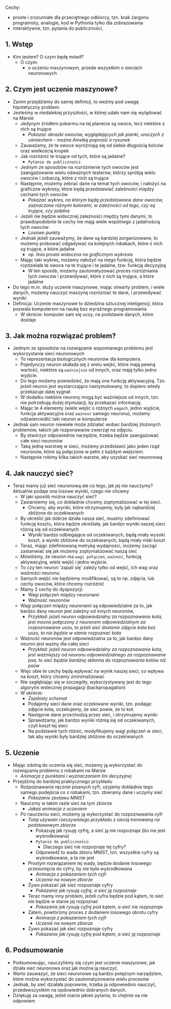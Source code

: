 
Cechy:
- proste i zrozumiałe dla przeciętnego odbiorcy, tzn. brak żargonu programisty, analogie, kod w Pythonia tylko dla zobrazowania
- interaktywne, tzn. pytania do publiczności, 


## 1. Wstęp
- Kim jestem? O czym będę mówił?
  - O czym:
    - o uczeniu maszynowym, przede wszystkim o sieciach neuronowych

## 2. Czym jest uczenie maszynowe?
- Zanim przejdziemy do samej definicji, to weźmy pod uwagę hipotetyczny problem:
- Jesteśmy w niedalekiej przyszłości, w której udało nam się wylądować na Marsie
  - Jedynym źródłem pokarmu na tej planecie są owoce, lecz niektóre z nich są trujące
    - *Pokazać obrazki owoców, wyglądających jak pianki, uroczych z uśmiechem - można Amelkę poprosić o rysunek*
  - Zauważamy, że te owoce wyróżniają się od siebie długością kolców oraz wielkością kropek
  - Jak rozróżnić te trujące od tych, które są jadalne?
    - `Pytanie do publiczności`
  - Jednym ze sposobów na rozróżnienie tych owoców jest zaangażowanie wielu odważnych testerów, którzy spróbją wielu owoców i zobaczą, które z nich są trujące
  - Następnie, możemy zebrać dane na temat tych owoców, i nałożyć na graficzne wykresy, które będą przedstawiać zależności między cechami tych owoców
    - *Pokazać wykres, na którym będą przedstawione dane owoców, zaznaczone różnymi kolorami, w zależności od tego, czy są trujące, czy jadalne*
  - Jeżeli nie będzie widocznej zależności między tymi danymi, to prawdopodobnie te cechy nie mają wiele wspólnego z jadalnością tych owoców
    - *Losowe punkty*
  - Jednak jeżeli zauważymy, że dane są bardziej zorganizowane, to możemy próbować odgadywać na kolejnych robakach, które z nich są trujące, a które jadalne
    - *np. linia prosta widoczna na graficznym wykresie*
  - Mając taki wykres, możemy nałożyć na niego funkcję, która będzie rozdzielała te owoce na te trujące i te jadalne, tzw. funkcję decyzyjną
    - W ten sposób, możemy zautomatyzować proces rozróżniania tych owoców i przewidywać, które z nich są trujące, a które jadalne
- Do tego m.in. służy uczenie maszynowe, mając otwarty problem, i wiele danych, możemy nauczyć maszynę rozróżniać te dane, i przewidywać wyniki
- Definicja: Uczenie maszynowe to dziedzina sztucznej inteligencji, która pozwala komputerom na naukę bez wyraźnego programowania
  - W skrócie: komputer sam się uczy, na podstawie danych, które dostaje

## 3. Jak można rozwiązać problem?
- Jednym ze sposobów na rozwiązanie wspomianego problemu jest wykorzystanie sieci neuronowych
  - To reprezentacja biologicznych neuronów dla komputera.
  - Pojedynczy neuron skałada się z wielu wejść, które mają pewną wartość, niektóre są `ważniejsze` od innych, oraz mają tylko jedno wyjście.
  - Do tego możemy powiedzieć, że mają one funkcję aktywacyjną. Tzn. jeżeli neuron jest wystarczająco nastymulowany, to dopiero wtedy przekazuje dalej sygnał.
  - W dodatku niektóre neurony mogą być ważniejsze od innych, tzn. nie potrzebują dużej stymulacji, by przekazać informację.
  - Mając te 4 elementy (wiele wejść o różnych `wagach`, jedno wyjście, funkcja aktywacyjna oraz `ważność` samego neuronu), możemy odzwierciedlić taki neuron w komputerze
- Jednak sam neuron niewiele może zdziałać wobec bardziej złożonych problemów, takich jak rozponawanie zwierząt na zdjęciu.
  - By stworzyć odpowiednie narzędzie, trzeba będzie zaangażować całe sieci neuronów
  - Taką jedną warstwę w sieci, możemy przedstawić jako jeden rząd neuronów, które są połączone w pełni z każdym wejściem.
  - Następnie robimy kilka takich warstw, aby uzyskać sieć neuronową

## 4. Jak nauczyć sieć?
- Teraz mamy już sieć neuronową ale co tego, jak jej nie nauczymy? Aktualnie podaje ona losowe wyniki, czego nie chcemy
  - W jaki sposób można nauczyć sieć?
  - Zastanówmy się, co dokładnie chcemy zoptymalizować w tej sieci. 
    - Chcemy, aby wyniki, które otrzymujemy, były jak najbardziej zbliżone do oczekiwanych
  - By określić jak dobrze działa nasza sieć, musimy zdefiniować funkcję kosztu, która będzie określała, jak bardzo wyniki naszej sieci różnią się od oczekiwanych
    - Wyniki bardzo odbiegające od oczekiwanych, będą miały wysoki koszt, a wyniki zbliżone do oczekiwanych, będą miały niski koszt
  - Teraz, mając zdefiniowaną metrykę wydajności, możemy zacząć zastanwiać się jak możemy zoptymalizować naszą sieć
  - Mówiliśmy, że neuron ma `wagi połączeń`, `ważność`, funkcję aktywacyjną, wiele wejść i jedno wyjście.
  - To czy ten neuron 'zapali się' zależy tylko od wejść, ich wag oraz ważności neuronu.
  - Samych wejść nie będziemy modifikować, są to np. zdjęcia, lub cechy owoców, które chcemy rozróżnić
  - Mamy 2 cechy do dyspozycji:
    - Wagi połączeń między neuronami
    - Ważność neuronów
  - Wagi połączeń między neuronami są odpowiedzialne za to, jak bardzo dany neuron jest zależny od innych neuronów, 
    - *Przykład: jeżeli neuron odpowiedzialny za rozpoznawanie kota, jest mocno połączony z neuronem odpowiedzialnym za rozpoznawanie uszu, to jeżeli sieć dostanie zdjęcie kota bez uszu, to nie będzie w stanie rozpoznać kota*
  - Ważność neuronów jest odpowiedzialna za to, jak bardzo dany neuron jest ważny dla całej sieci
    - *Przykład: jeżeli neuron odpowiedzialny za rozpoznawanie kota, jest ważniejszy od neuronu odpowiedzialnego za rozpoznawanie psa, to sieć będzie bardziej skłonna do rozpoznawania kotów niż psów*
  - Więc obie te cechy będą wpływać na wynik naszej sieci, co wpływa na koszt, który chcemy zminimalizować
  - Nie zagłębiając się w szczegóły, wykorzystywany jest do tego algorytm wstecznej propagacji (backpropagation)
  - W skrócie: 
      - *Zajebisty schemat*
    - Podajemy sieci dane oraz oczekiwane wyniki, tzn. podając zdjęcie kota, oczekujemy, że sieć powie, że to kot.
    - Następnie dane przechodzą przez sieć, i otrzymujemy wyniki
    - Sprawdzamy, jak bardzo wyniki różnią się od oczekiwanych, czyli koszt tej sieci
    - Na podstawie tych różnic, modyfikujemy wagi połączeń w sieci, tak aby wyniki były bardziej zbliżone do oczekiwanych

## 5. Uczenie
- Mając zdolną do uczenia się sieć, możemy ją wykorzystać do rozwiązania problemu z robakami na Marsie
  - *Animacja z punktami i wyznaczaniem lini decyzyjnej*
- Przejdźmy do bardziej praktycznego przykładu
  - Rozpoznawanie ręcznie pisanych cyfr, użyjemy dokładnie tego samego podejścia co z robakami, tzn. zbieramy dane i uczymy sieć
    - *Pokazanie zestawu MNIST*
  - Nauczmy w takim razie sieć na tym zbiorze
    - *Jakaś animacja z uczeniem*
  - Po nauczeniu sieci, możemy ją wykorzystać do rozpoznawania cyfr
    - *Tutaj używam rzeczywistego przykładu z siecią trenowaną na podstawowym zbiorze*
      - Pokazuję jak rysuję cyfrę, a sieć ją nie rozpoznaje (bo nie jest wyśrodkowana)
      - `Pytanie do publiczności`: 
        - Dlaczego sieć nie rozpoznaje tej cyfry?
      - Odpowiedź to wada zbioru MNIST, tzn. wszystkie cyfry są wyśrodkowane, a ta nie jest
    - Prostym rozwiązaniem tej wady, będzie dodanie losowego przesunięcia do cyfry, by nie była wyśrodkowana
      - *Animacja z pokazaniem tych cyfr*
      - *Uczenie na nowym zbiorze*
    - Żywo pokazać jak sieć rozpoznaje cyfry
      - *Pokazanie jak rysuję cyfrę, a sieć ją rozpoznaje*
    - Teraz mamy inny problem, jeżeli cyfra będzie pod kątem, to sieć nie będzie w stanie jej rozpoznać
      - *Pokazanie jak rysuję cyfrę pod kątem, a sieć nie rozpoznaje*
    - Zatem, powtórzmy proces z dodaniem losowego obrotu cyfry
      - *Animacja z pokazaniem tych cyfr*
      - *Uczenie na nowym zbiorze*
    - Żywo pokazać jak sieć rozpoznaje cyfry
      - *Pokazanie jak rysuję cyfrę pod kątem, a sieć ją rozpoznaje*

## 6. Podsumowanie
- Podsumowując, nauczyliśmy się czym jest uczenie maszynowe, jak działa sieć neuronowa oraz jak można ją nauczyć.
- Warto zauważyć, że sieci neuronowe są bardzo potężnym narzędziem, które można wykorzystać do zautomatyzowania wielu procesów
- Jednak, by sieć działała poprawnie, trzeba ja odpowiednio nauczyć, przedewszystkim na opdowiednio dobranych danych.
- Dziękuję za uwagę, jeżeli macie jakieś pytania, to chętnie na nie odpowiem